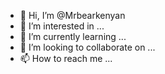 - 👋 Hi, I’m @Mrbearkenyan
- 👀 I’m interested in ...
- 🌱 I’m currently learning ...
- 💞️ I’m looking to collaborate on ...
- 📫 How to reach me ...

<!---
Mrbearkenyan/Mrbearkenyan is a ✨ special ✨ repository because its `README.md` (this file) appears on your GitHub profile.
You can click the Preview link to take a look at your changes.
--->
